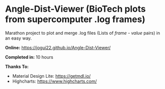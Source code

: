 # Angle-Dist-Viewer (BioTech plots from supercomputer .log frames)

Marathon project to plot and merge .log files (Lists of *frame* - *value* pairs) in an easy way.

**Online:** https://jogui22.github.io/Angle-Dist-Viewer/

**Completed in:** 10 hours

**Thanks To:**
* Material Design Lite: https://getmdl.io/
* Highcharts: https://www.highcharts.com/
